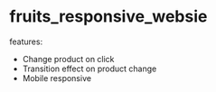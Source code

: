 # fruits_responsive_websie
features:
- Change product on click
- Transition effect on product change
- Mobile responsive
